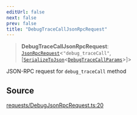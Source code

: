 ```yaml
---
editUrl: false
next: false
prev: false
title: "DebugTraceCallJsonRpcRequest"
---
```


> **DebugTraceCallJsonRpcRequest**: [`JsonRpcRequest`](/reference/jsonrpc/type-aliases/jsonrpcrequest/)\<`"debug_traceCall"`, [[`SerializeToJson`](/reference/tevm/procedures-types/type-aliases/serializetojson/)\<[`DebugTraceCallParams`](/reference/actions-types/type-aliases/debugtracecallparams/)\>]\>

JSON-RPC request for `debug_traceCall` method

## Source

[requests/DebugJsonRpcRequest.ts:20](https://github.com/evmts/tevm-monorepo/blob/main/packages/procedures-types/src/requests/DebugJsonRpcRequest.ts#L20)
